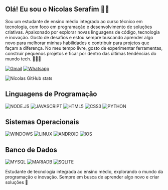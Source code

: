 ## Olá! Eu sou o Nícolas Serafim 👋🏾
Sou um estudante de ensino médio integrado ao curso técnico em tecnologia, com foco em programação e desenvolvimento de soluções criativas. Apaixonado por explorar novas linguagens de código, tecnologia e inovação. Gosto de desafios e estou sempre buscando aprender algo novo para melhorar minhas habilidades e contribuir para projetos que façam a diferença. No meu tempo livre, gosto de experimentar ferramentas, construir pequenos projetos e ficar por dentro das últimas tendências do mundo tech. 🧑🏾‍💻

[![Gmail](https://img.shields.io/badge/Gmail-D14836?style=for-the-badge&logo=gmail&logoColor=white)](https://mail.google.com/mail/u/0/?tab=rm&ogbl)
[![Whatsapp](https://img.shields.io/badge/WhatsApp-25D366?style=for-the-badge&logo=whatsapp&logoColor=white)](https://web.whatsapp.com/)

![Nícolas GitHub stats](https://github-readme-stats.vercel.app/api?username=NicSeraf&show_icons=true&theme=tokyonight)

## Linguagens de Programação
![NODE.JS](https://img.shields.io/badge/Node.js-43853D?style=for-the-badge&logo=node.js&logoColor=black)
![JAVASCRIPT](https://img.shields.io/badge/JavaScript-F7DF1E?style=for-the-badge&logo=javascript&logoColor=black)
![HTML5](https://img.shields.io/badge/HTML5-E34F26?style=for-the-badge&logo=html5&logoColor=white)
![CSS3](https://img.shields.io/badge/CSS3-1572B6?style=for-the-badge&logo=css3&logoColor=white)
![PYTHON](https://img.shields.io/badge/Python-14354C?style=for-the-badge&logo=python&logoColor=white)

## Sistemas Operacionais
![WINDOWS](https://img.shields.io/badge/Windows-0078D6?style=for-the-badge&logo=windows&logoColor=white)
![LINUX](https://img.shields.io/badge/Linux-FCC624?style=for-the-badge&logo=linux&logoColor=black)
![ANDROID](https://img.shields.io/badge/Android-3DDC84?style=for-the-badge&logo=android&logoColor=white)
![IOS](https://img.shields.io/badge/iOS-000000?style=for-the-badge&logo=ios&logoColor=white)

## Banco de Dados
![MYSQL](https://img.shields.io/badge/MySQL-00000F?style=for-the-badge&logo=mysql&logoColor=white)
![MARIADB](	https://img.shields.io/badge/MariaDB-003545?style=for-the-badge&logo=mariadb&logoColor=white)
![SQLITE](https://img.shields.io/badge/SQLite-07405E?style=for-the-badge&logo=sqlite&logoColor=white)

Estudante de tecnologia integrada ao ensino médio, explorando o mundo da programação e inovação. Sempre em busca de aprender algo novo e criar soluções 🚀
